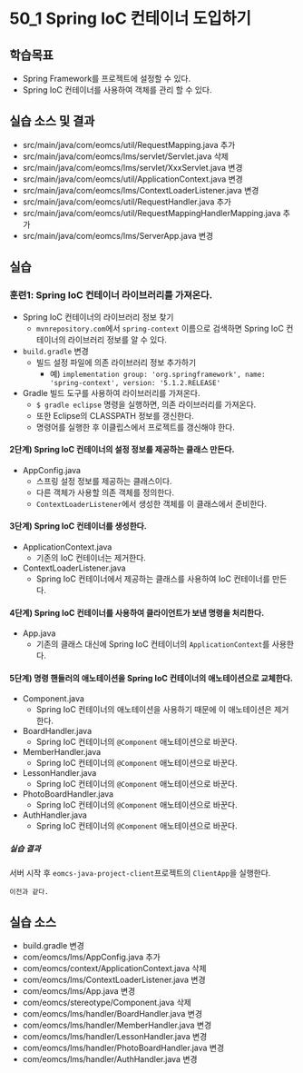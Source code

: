 # 50_1 Spring IoC 컨테이너 도입하기

## 학습목표

- Spring Framework를 프로젝트에 설정할 수 있다.
- Spring IoC 컨테이너를 사용하여 객체를 관리 할 수 있다.

## 실습 소스 및 결과

- src/main/java/com/eomcs/util/RequestMapping.java 추가
- src/main/java/com/eomcs/lms/servlet/Servlet.java 삭제
- src/main/java/com/eomcs/lms/servlet/XxxServlet.java 변경
- src/main/java/com/eomcs/util/ApplicationContext.java 변경
- src/main/java/com/eomcs/lms/ContextLoaderListener.java 변경
- src/main/java/com/eomcs/util/RequestHandler.java 추가
- src/main/java/com/eomcs/util/RequestMappingHandlerMapping.java 추가
- src/main/java/com/eomcs/lms/ServerApp.java 변경

## 실습  

### 훈련1: Spring IoC 컨테이너 라이브러리를 가져온다.

- Spring IoC 컨테이너의 라이브러리 정보 찾기
  - `mvnrepository.com`에서 `spring-context` 이름으로 검색하면 Spring IoC 컨테이너의 라이브러리 정보를 알 수 있다.
- `build.gradle` 변경
  - 빌드 설정 파일에 의존 라이브러리 정보 추가하기
    - 예) `implementation group: 'org.springframework', name: 'spring-context', version: '5.1.2.RELEASE'`
- Gradle 빌드 도구를 사용하여 라이브러리를 가져온다.
  - `$ gradle eclipse` 명령을 실행하면, 의존 라이브러리를 가져온다. 
  - 또한 Eclipse의 CLASSPATH 정보를 갱신한다.
  - 명령어를 실행한 후 이클립스에서 프로젝트를 갱신해야 한다.

#### 2단계) Spring IoC 컨테이너의 설정 정보를 제공하는 클래스 만든다.

- AppConfig.java
    - 스프링 설정 정보를 제공하는 클래스이다.
    - 다른 객체가 사용할 의존 객체를 정의한다.
    - `ContextLoaderListener`에서 생성한 객체를 이 클래스에서 준비한다.

#### 3단계) Spring IoC 컨테이너를 생성한다.

- ApplicationContext.java
    - 기존의 IoC 컨테이너는 제거한다.
- ContextLoaderListener.java
    - Spring IoC 컨테이너에서 제공하는 클래스를 사용하여 IoC 컨테이너를 만든다.

#### 4단계) Spring IoC 컨테이너를 사용하여 클라이언트가 보낸 명령을 처리한다.

- App.java
    - 기존의 클래스 대신에 Spring IoC 컨테이너의 `ApplicationContext`를 사용한다.

#### 5단계) 명령 핸들러의 애노테이션을 Spring IoC 컨테이너의 애노테이션으로 교체한다.

- Component.java
    - Spring IoC 컨테이너의 애노테이션을 사용하기 때문에 이 애노테이션은 제거한다.
- BoardHandler.java
    - Spring IoC 컨테이너의 `@Component` 애노테이션으로 바꾼다.
- MemberHandler.java
    - Spring IoC 컨테이너의 `@Component` 애노테이션으로 바꾼다.
- LessonHandler.java
    - Spring IoC 컨테이너의 `@Component` 애노테이션으로 바꾼다.
- PhotoBoardHandler.java
    - Spring IoC 컨테이너의 `@Component` 애노테이션으로 바꾼다.
- AuthHandler.java
    - Spring IoC 컨테이너의 `@Component` 애노테이션으로 바꾼다.

##### 실습 결과

서버 시작 후 `eomcs-java-project-client`프로젝트의 `ClientApp`을 실행한다.
```
이전과 같다.
```

## 실습 소스

- build.gradle 변경
- com/eomcs/lms/AppConfig.java 추가 
- com/eomcs/context/ApplicationContext.java 삭제
- com/eomcs/lms/ContextLoaderListener.java 변경
- com/eomcs/lms/App.java 변경
- com/eomcs/stereotype/Component.java 삭제
- com/eomcs/lms/handler/BoardHandler.java 변경
- com/eomcs/lms/handler/MemberHandler.java 변경
- com/eomcs/lms/handler/LessonHandler.java 변경
- com/eomcs/lms/handler/PhotoBoardHandler.java 변경
- com/eomcs/lms/handler/AuthHandler.java 변경
